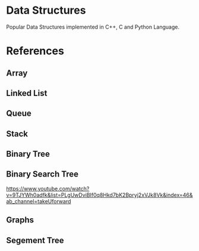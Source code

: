 # Data Structures
Popular Data Structures implemented in C++, C and Python Language.

# References
## Array
## Linked List
## Queue
## Stack
## Binary Tree
## Binary Search Tree
https://www.youtube.com/watch?v=9TJYWh0adfk&list=PLgUwDviBIf0q8Hkd7bK2Bpryj2xVJk8Vk&index=46&ab_channel=takeUforward
## Graphs
## Segement Tree


